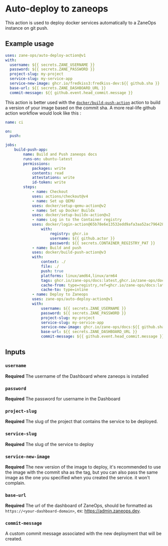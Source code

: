 # Auto-deploy to zaneops 

This action is used to deploy docker services automatically to a ZaneOps instance on git push.

## Example usage

```yaml
uses: zane-ops/auto-deploy-action@v1
with:
  username: ${{ secrets.ZANE_USERNAME }}
  password: ${{ secrets.ZANE_PASSWORD }}
  project-slug: my-project
  service-slug: my-service-app
  service-new-image: ghcr.io/fredkiss3:fredkiss-dev:${{ github.sha }}
  base-url: ${{ secrets.ZANE_DASHBOARD_URL }}
  commit-message: ${{ github.event.head_commit.message }}
```

This action is better used with the [`docker/build-push-action`](https://github.com/docker/build-push-action) action to build a version of your image based on the commit sha. A more real-life github action workflow would look like this : 

```yaml
name: ci

on:
  push:

jobs:
    build-push-app:
        name: Build and Push zaneops docs
        runs-on: ubuntu-latest
        permissions:
            packages: write
            contents: read
            attestations: write
            id-token: write
        steps:
            - name: Checkout
            uses: actions/checkout@v4
            - name: Set up QEMU
            uses: docker/setup-qemu-action@v2
            - name: Set up Docker Buildx
            uses: docker/setup-buildx-action@v2
            - name: Log in to the Container registry
            uses: docker/login-action@65b78e6e13532edd9afa3aa52ac7964289d1a9c1
                with:
                    registry: ghcr.io
                    username: ${{ github.actor }}
                    password: ${{ secrets.CONTAINER_REGISTRY_PAT }}
            - name: Build and push
            uses: docker/build-push-action@v3
            with:
                context: ./
                file: ./
                push: true
                platforms: linux/amd64,linux/arm64
                tags: ghcr.io/zane-ops/docs:latest,ghcr.io/zane-ops/docs:${{ github.sha }}
                cache-from: type=registry,ref=ghcr.io/zane-ops/docs:latest
                cache-to: type=inline
            - name: Deploy to Zaneops
            uses: zane-ops/auto-deploy-action@v1
            with:
                username: ${{ secrets.ZANE_USERNAME }}
                password: ${{ secrets.ZANE_PASSWORD }}
                project-slug: my-project
                service-slug: my-service-app
                service-new-image: ghcr.io/zane-ops/docs:${{ github.sha }}
                base-url: ${{ secrets.ZANE_DASHBOARD_URL }}
                commit-message: ${{ github.event.head_commit.message }}
```

## Inputs

### `username`

**Required** The username of the Dashboard where zaneops is installed

### `password`

**Required** The password for username in the Dashboard

### `project-slug`

**Required** The slug of the project that contains the service to be deployed.

### `service-slug`

**Required** The slug of the service to deploy

### `service-new-image`

**Required** The new version of the image to deploy, it's recommended to use the image with the commit sha as the tag, but you can also pass the same image as the one you specified when you created the service. it won't complain.

### `base-url`

**Required** The url of the dashboard of ZaneOps, should be formatted as `https://<your-dashboard-domain>`, ex: https://admin.zaneops.dev.

### `commit-message`
 
A custom commit message associated with the new deployment that will be created.
